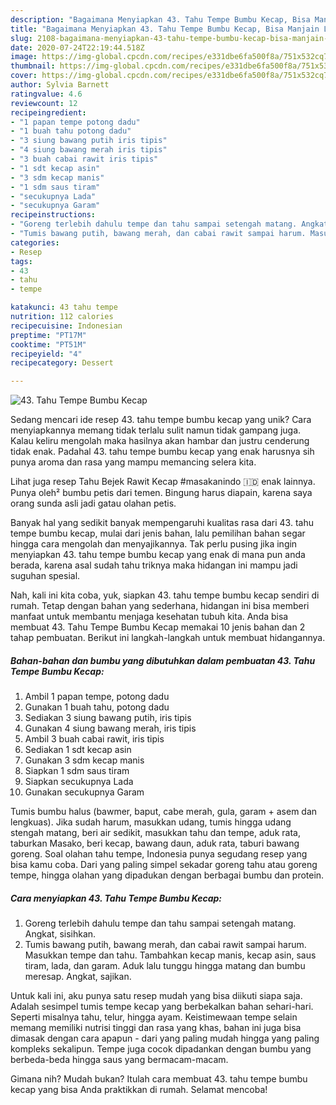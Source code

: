 ```yaml
---
description: "Bagaimana Menyiapkan 43. Tahu Tempe Bumbu Kecap, Bisa Manjain Lidah"
title: "Bagaimana Menyiapkan 43. Tahu Tempe Bumbu Kecap, Bisa Manjain Lidah"
slug: 2108-bagaimana-menyiapkan-43-tahu-tempe-bumbu-kecap-bisa-manjain-lidah
date: 2020-07-24T22:19:44.518Z
image: https://img-global.cpcdn.com/recipes/e331dbe6fa500f8a/751x532cq70/43-tahu-tempe-bumbu-kecap-foto-resep-utama.jpg
thumbnail: https://img-global.cpcdn.com/recipes/e331dbe6fa500f8a/751x532cq70/43-tahu-tempe-bumbu-kecap-foto-resep-utama.jpg
cover: https://img-global.cpcdn.com/recipes/e331dbe6fa500f8a/751x532cq70/43-tahu-tempe-bumbu-kecap-foto-resep-utama.jpg
author: Sylvia Barnett
ratingvalue: 4.6
reviewcount: 12
recipeingredient:
- "1 papan tempe potong dadu"
- "1 buah tahu potong dadu"
- "3 siung bawang putih iris tipis"
- "4 siung bawang merah iris tipis"
- "3 buah cabai rawit iris tipis"
- "1 sdt kecap asin"
- "3 sdm kecap manis"
- "1 sdm saus tiram"
- "secukupnya Lada"
- "secukupnya Garam"
recipeinstructions:
- "Goreng terlebih dahulu tempe dan tahu sampai setengah matang. Angkat, sisihkan."
- "Tumis bawang putih, bawang merah, dan cabai rawit sampai harum. Masukkan tempe dan tahu. Tambahkan kecap manis, kecap asin, saus tiram, lada, dan garam. Aduk lalu tunggu hingga matang dan bumbu meresap. Angkat, sajikan."
categories:
- Resep
tags:
- 43
- tahu
- tempe

katakunci: 43 tahu tempe 
nutrition: 112 calories
recipecuisine: Indonesian
preptime: "PT17M"
cooktime: "PT51M"
recipeyield: "4"
recipecategory: Dessert

---
```



![43. Tahu Tempe Bumbu Kecap](https://img-global.cpcdn.com/recipes/e331dbe6fa500f8a/751x532cq70/43-tahu-tempe-bumbu-kecap-foto-resep-utama.jpg)

Sedang mencari ide resep 43. tahu tempe bumbu kecap yang unik? Cara menyiapkannya memang tidak terlalu sulit namun tidak gampang juga. Kalau keliru mengolah maka hasilnya akan hambar dan justru cenderung tidak enak. Padahal 43. tahu tempe bumbu kecap yang enak harusnya sih punya aroma dan rasa yang mampu memancing selera kita.

Lihat juga resep Tahu Bejek Rawit Kecap #masakanindo 🇮🇩 enak lainnya. Punya oleh² bumbu petis dari temen. Bingung harus diapain, karena saya orang sunda asli jadi gatau olahan petis.

Banyak hal yang sedikit banyak mempengaruhi kualitas rasa dari 43. tahu tempe bumbu kecap, mulai dari jenis bahan, lalu pemilihan bahan segar hingga cara mengolah dan menyajikannya. Tak perlu pusing jika ingin menyiapkan 43. tahu tempe bumbu kecap yang enak di mana pun anda berada, karena asal sudah tahu triknya maka hidangan ini mampu jadi suguhan spesial.


Nah, kali ini kita coba, yuk, siapkan 43. tahu tempe bumbu kecap sendiri di rumah. Tetap dengan bahan yang sederhana, hidangan ini bisa memberi manfaat untuk membantu menjaga kesehatan tubuh kita. Anda bisa membuat 43. Tahu Tempe Bumbu Kecap memakai 10 jenis bahan dan 2 tahap pembuatan. Berikut ini langkah-langkah untuk membuat hidangannya.

<!--inarticleads1-->

##### Bahan-bahan dan bumbu yang dibutuhkan dalam pembuatan 43. Tahu Tempe Bumbu Kecap:

1. Ambil 1 papan tempe, potong dadu
1. Gunakan 1 buah tahu, potong dadu
1. Sediakan 3 siung bawang putih, iris tipis
1. Gunakan 4 siung bawang merah, iris tipis
1. Ambil 3 buah cabai rawit, iris tipis
1. Sediakan 1 sdt kecap asin
1. Gunakan 3 sdm kecap manis
1. Siapkan 1 sdm saus tiram
1. Siapkan secukupnya Lada
1. Gunakan secukupnya Garam


Tumis bumbu halus (bawmer, baput, cabe merah, gula, garam + asem dan lengkuas). Jika sudah harum, masukkan udang, tumis hingga udang stengah matang, beri air sedikit, masukkan tahu dan tempe, aduk rata, taburkan Masako, beri kecap, bawang daun, aduk rata, taburi bawang goreng. Soal olahan tahu tempe, Indonesia punya segudang resep yang bisa kamu coba. Dari yang paling simpel sekadar goreng tahu atau goreng tempe, hingga olahan yang dipadukan dengan berbagai bumbu dan protein. 

<!--inarticleads2-->

##### Cara menyiapkan 43. Tahu Tempe Bumbu Kecap:

1. Goreng terlebih dahulu tempe dan tahu sampai setengah matang. Angkat, sisihkan.
1. Tumis bawang putih, bawang merah, dan cabai rawit sampai harum. Masukkan tempe dan tahu. Tambahkan kecap manis, kecap asin, saus tiram, lada, dan garam. Aduk lalu tunggu hingga matang dan bumbu meresap. Angkat, sajikan.


Untuk kali ini, aku punya satu resep mudah yang bisa diikuti siapa saja. Adalah sesimpel tumis tempe kecap yang berbekalkan bahan sehari-hari. Seperti misalnya tahu, telur, hingga ayam. Keistimewaan tempe selain memang memiliki nutrisi tinggi dan rasa yang khas, bahan ini juga bisa dimasak dengan cara apapun - dari yang paling mudah hingga yang paling kompleks sekalipun. Tempe juga cocok dipadankan dengan bumbu yang berbeda-beda hingga saus yang bermacam-macam. 

Gimana nih? Mudah bukan? Itulah cara membuat 43. tahu tempe bumbu kecap yang bisa Anda praktikkan di rumah. Selamat mencoba!
